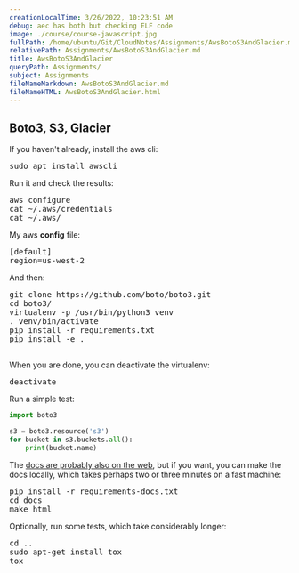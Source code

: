 ```yaml
---
creationLocalTime: 3/26/2022, 10:23:51 AM
debug: aec has both but checking ELF code
image: ./course/course-javascript.jpg
fullPath: /home/ubuntu/Git/CloudNotes/Assignments/AwsBotoS3AndGlacier.md
relativePath: Assignments/AwsBotoS3AndGlacier.md
title: AwsBotoS3AndGlacier
queryPath: Assignments/
subject: Assignments
fileNameMarkdown: AwsBotoS3AndGlacier.md
fileNameHTML: AwsBotoS3AndGlacier.html
---
```



<!-- toc -->
<!-- tocstop -->

## Boto3, S3, Glacier

If you haven't already, install the aws cli:

<pre>
sudo apt install awscli
</pre>

Run it and check the results:

<pre>
aws configure
cat ~/.aws/credentials
cat ~/.aws/
</pre>

My aws **config** file:

<pre>
[default]
region=us-west-2
</pre>

And then:

<pre>
git clone https://github.com/boto/boto3.git
cd boto3/
virtualenv -p /usr/bin/python3 venv
. venv/bin/activate
pip install -r requirements.txt
pip install -e .

</pre>

When you are done, you can deactivate the virtualenv:

<pre>
deactivate
</pre>

Run a simple test:

```python
import boto3

s3 = boto3.resource('s3')
for bucket in s3.buckets.all():
    print(bucket.name)
```

The [docs are probably also on the web](http://boto3.readthedocs.io/en/latest/), but if you want, you can make the docs locally, which takes perhaps two or three minutes on a fast machine:

<pre>
pip install -r requirements-docs.txt
cd docs
make html
</pre>

Optionally, run some tests, which take considerably longer:

<pre>
cd ..
sudo apt-get install tox
tox
</pre>
